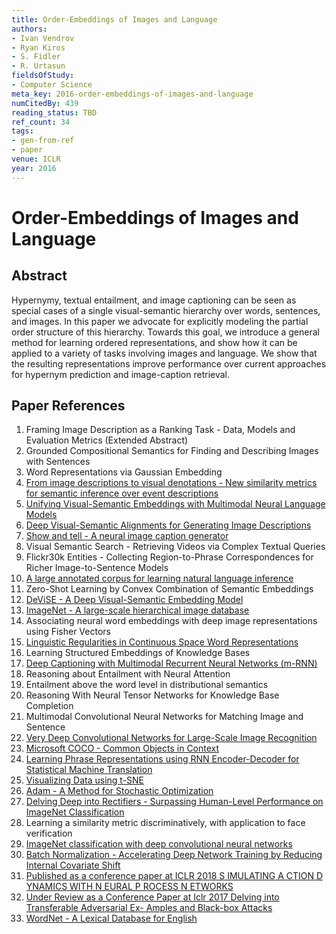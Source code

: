```yaml
---
title: Order-Embeddings of Images and Language
authors:
- Ivan Vendrov
- Ryan Kiros
- S. Fidler
- R. Urtasun
fieldsOfStudy:
- Computer Science
meta_key: 2016-order-embeddings-of-images-and-language
numCitedBy: 439
reading_status: TBD
ref_count: 34
tags:
- gen-from-ref
- paper
venue: ICLR
year: 2016
---
```


# Order-Embeddings of Images and Language

## Abstract

Hypernymy, textual entailment, and image captioning can be seen as special cases of a single visual-semantic hierarchy over words, sentences, and images. In this paper we advocate for explicitly modeling the partial order structure of this hierarchy. Towards this goal, we introduce a general method for learning ordered representations, and show how it can be applied to a variety of tasks involving images and language. We show that the resulting representations improve performance over current approaches for hypernym prediction and image-caption retrieval.

## Paper References

1. Framing Image Description as a Ranking Task - Data, Models and Evaluation Metrics (Extended Abstract)
2. Grounded Compositional Semantics for Finding and Describing Images with Sentences
3. Word Representations via Gaussian Embedding
4. [From image descriptions to visual denotations - New similarity metrics for semantic inference over event descriptions](2014-from-image-descriptions-to-visual-denotations-new-similarity-metrics-for-semantic-inference-over-event-descriptions)
5. [Unifying Visual-Semantic Embeddings with Multimodal Neural Language Models](2014-unifying-visual-semantic-embeddings-with-multimodal-neural-language-models)
6. [Deep Visual-Semantic Alignments for Generating Image Descriptions](2017-deep-visual-semantic-alignments-for-generating-image-descriptions)
7. [Show and tell - A neural image caption generator](2015-show-and-tell-a-neural-image-caption-generator)
8. Visual Semantic Search - Retrieving Videos via Complex Textual Queries
9. Flickr30k Entities - Collecting Region-to-Phrase Correspondences for Richer Image-to-Sentence Models
10. [A large annotated corpus for learning natural language inference](2015-a-large-annotated-corpus-for-learning-natural-language-inference)
11. Zero-Shot Learning by Convex Combination of Semantic Embeddings
12. [DeViSE - A Deep Visual-Semantic Embedding Model](2013-devise-a-deep-visual-semantic-embedding-model)
13. [ImageNet - A large-scale hierarchical image database](2009-imagenet-a-large-scale-hierarchical-image-database)
14. Associating neural word embeddings with deep image representations using Fisher Vectors
15. [Linguistic Regularities in Continuous Space Word Representations](2013-linguistic-regularities-in-continuous-space-word-representations)
16. Learning Structured Embeddings of Knowledge Bases
17. [Deep Captioning with Multimodal Recurrent Neural Networks (m-RNN)](2015-deep-captioning-with-multimodal-recurrent-neural-networks-m-rnn)
18. Reasoning about Entailment with Neural Attention
19. Entailment above the word level in distributional semantics
20. Reasoning With Neural Tensor Networks for Knowledge Base Completion
21. Multimodal Convolutional Neural Networks for Matching Image and Sentence
22. [Very Deep Convolutional Networks for Large-Scale Image Recognition](2015-very-deep-convolutional-networks-for-large-scale-image-recognition)
23. [Microsoft COCO - Common Objects in Context](2014-microsoft-coco-common-objects-in-context)
24. [Learning Phrase Representations using RNN Encoder-Decoder for Statistical Machine Translation](2014-learning-phrase-representations-using-rnn-encoder-decoder-for-statistical-machine-translation)
25. [Visualizing Data using t-SNE](2008-visualizing-data-using-t-sne)
26. [Adam - A Method for Stochastic Optimization](2015-adam-a-method-for-stochastic-optimization)
27. [Delving Deep into Rectifiers - Surpassing Human-Level Performance on ImageNet Classification](2015-delving-deep-into-rectifiers-surpassing-human-level-performance-on-imagenet-classification)
28. Learning a similarity metric discriminatively, with application to face verification
29. [ImageNet classification with deep convolutional neural networks](2012-imagenet-classification-with-deep-convolutional-neural-networks)
30. [Batch Normalization - Accelerating Deep Network Training by Reducing Internal Covariate Shift](2015-batch-normalization-accelerating-deep-network-training-by-reducing-internal-covariate-shift)
31. [Published as a conference paper at ICLR 2018 S IMULATING A CTION D YNAMICS WITH N EURAL P ROCESS N ETWORKS](2018-published-as-a-conference-paper-at-iclr-2018-s-imulating-a-ction-d-ynamics-with-n-eural-p-rocess-n-etworks)
32. [Under Review as a Conference Paper at Iclr 2017 Delving into Transferable Adversarial Ex- Amples and Black-box Attacks](2016-under-review-as-a-conference-paper-at-iclr-2017-delving-into-transferable-adversarial-ex-amples-and-black-box-attacks)
33. [WordNet - A Lexical Database for English](1992-wordnet-a-lexical-database-for-english)
